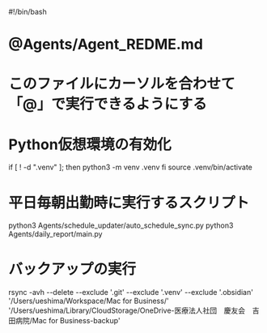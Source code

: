 #!/bin/bash
# @Agents/Agent_REDME.md
# このファイルにカーソルを合わせて「@」で実行できるようにする

# Python仮想環境の有効化
if [ ! -d ".venv" ]; then
  python3 -m venv .venv
fi
source .venv/bin/activate

# 平日毎朝出勤時に実行するスクリプト
python3 Agents/schedule_updater/auto_schedule_sync.py
python3 Agents/daily_report/main.py

# バックアップの実行
rsync -avh --delete --exclude '.git' --exclude '.venv' --exclude '.obsidian' '/Users/ueshima/Workspace/Mac for Business/' '/Users/ueshima/Library/CloudStorage/OneDrive-医療法人社団　慶友会　吉田病院/Mac for Business-backup' 
